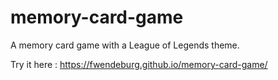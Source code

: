 # memory-card-game
A memory card game with a League of Legends theme.

Try it here : https://fwendeburg.github.io/memory-card-game/
